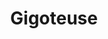 ---
title: "Gigoteuse"
categories: [vêtements]
image: "img/gigoteuse.webp"
website: "https://www.cyrillus.fr/gigoteuse-en-gaze-de-coton-bio.htm?ProductId=076140081&FiltreCouleur=6729&t=1&tool=T2Sproduit#&gid=1&pid=1"

price: 49.90
progress: 0
acquired: false
# contrib:
#   - name: Anonyme
#   - donate: 0
---